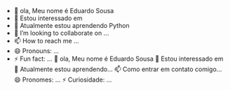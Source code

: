 - 👋 ola, Meu nome é Eduardo Sousa
- 👀 Estou interessado em 
- 🌱 Atualmente estou aprendendo   Python
- 💞️ I’m looking to collaborate on ...
- 📫 How to reach me ...
- 😄 Pronouns: ...
- ⚡ Fun fact: ...
👋 ola, Meu nome é Eduardo Sousa
👀 Estou interessado em
🌱 Atualmente estou aprendendo...
📫 Como entrar em contato comigo...
😄 Pronomes: ...
⚡ Curiosidade: ...
<!---
Eduardo-Sousa-Carvalho/Eduardo-Sousa-Carvalho is a ✨ special ✨ repository because its `README.md` (this file) appears on your GitHub profile.
You can click the Preview link to take a look at your changes.
--->
